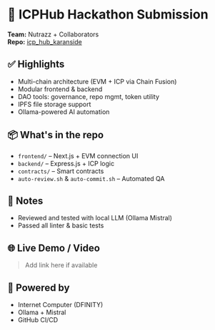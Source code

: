 # 🚀 ICPHub Hackathon Submission

**Team:** Nutrazz + Collaborators  
**Repo:** [icp_hub_karanside](https://github.com/karanmax999/icp_hub_karanside)

## ✅ Highlights
- Multi-chain architecture (EVM + ICP via Chain Fusion)
- Modular frontend & backend
- DAO tools: governance, repo mgmt, token utility
- IPFS file storage support
- Ollama-powered AI automation

## 📦 What's in the repo
- `frontend/` – Next.js + EVM connection UI
- `backend/` – Express.js + ICP logic
- `contracts/` – Smart contracts
- `auto-review.sh` & `auto-commit.sh` – Automated QA

## 📝 Notes
- Reviewed and tested with local LLM (Ollama Mistral)
- Passed all linter & basic tests

## 🌐 Live Demo / Video
> Add link here if available

## 🧠 Powered by
- Internet Computer (DFINITY)
- Ollama + Mistral
- GitHub CI/CD
